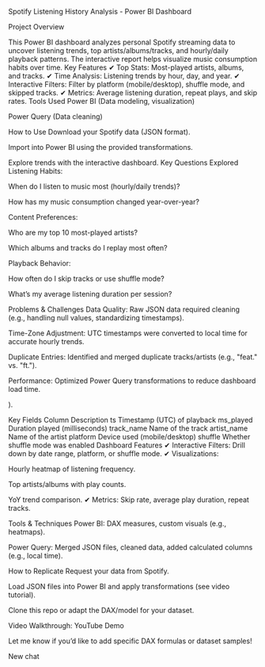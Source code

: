 Spotify Listening History Analysis - Power BI Dashboard


Project Overview

This Power BI dashboard analyzes personal Spotify streaming data to uncover listening trends, top artists/albums/tracks, and hourly/daily playback patterns. The interactive report helps visualize music consumption habits over time.
Key Features
✔ Top Stats: Most-played artists, albums, and tracks.
✔ Time Analysis: Listening trends by hour, day, and year.
✔ Interactive Filters: Filter by platform (mobile/desktop), shuffle mode, and skipped tracks.
✔ Metrics: Average listening duration, repeat plays, and skip rates.
Tools Used
Power BI (Data modeling, visualization)

Power Query (Data cleaning)

How to Use
Download your Spotify data (JSON format).

Import into Power BI using the provided transformations.

Explore trends with the interactive dashboard.
Key Questions Explored
Listening Habits:

When do I listen to music most (hourly/daily trends)?

How has my music consumption changed year-over-year?

Content Preferences:

Who are my top 10 most-played artists?

Which albums and tracks do I replay most often?

Playback Behavior:

How often do I skip tracks or use shuffle mode?

What’s my average listening duration per session?

Problems & Challenges
Data Quality: Raw JSON data required cleaning (e.g., handling null values, standardizing timestamps).

Time-Zone Adjustment: UTC timestamps were converted to local time for accurate hourly trends.

Duplicate Entries: Identified and merged duplicate tracks/artists (e.g., "feat." vs. "ft.").

Performance: Optimized Power Query transformations to reduce dashboard load time.

).



Key Fields
Column	Description
ts	Timestamp (UTC) of playback
ms_played	Duration played (milliseconds)
track_name	Name of the track
artist_name	Name of the artist
platform	Device used (mobile/desktop)
shuffle	Whether shuffle mode was enabled
Dashboard Features
✔ Interactive Filters: Drill down by date range, platform, or shuffle mode.
✔ Visualizations:

Hourly heatmap of listening frequency.

Top artists/albums with play counts.

YoY trend comparison.
✔ Metrics: Skip rate, average play duration, repeat tracks.

Tools & Techniques
Power BI: DAX measures, custom visuals (e.g., heatmaps).

Power Query: Merged JSON files, cleaned data, added calculated columns (e.g., local time).

How to Replicate
Request your data from Spotify.

Load JSON files into Power BI and apply transformations (see video tutorial).

Clone this repo or adapt the DAX/model for your dataset.



Video Walkthrough: YouTube Demo

Let me know if you’d like to add specific DAX formulas or dataset samples!

New chat





